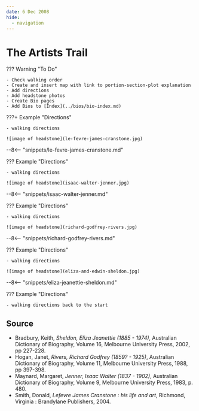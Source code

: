 ```yaml
---
date: 6 Dec 2008
hide:
  - navigation
---
```


# The Artists Trail

??? Warning "To Do" 

    - Check walking order
    - Create and insert map with link to portion-section-plot explanation
    - Add directions
    - Add headstone photos
    - Create Bio pages
    - Add Bios to [Index](../bios/bio-index.md)

???+ Example "Directions" 

    - walking directions
    
    ![image of headstone](le-fevre-james-cranstone.jpg)
    
--8<-- "snippets/le-fevre-james-cranstone.md"

??? Example "Directions" 

    - walking directions
    
    ![image of headstone](isaac-walter-jenner.jpg)
    
--8<-- "snippets/isaac-walter-jenner.md"

??? Example "Directions" 

    - walking directions
    
    ![image of headstone](richard-godfrey-rivers.jpg)    
    
--8<-- "snippets/richard-godfrey-rivers.md"

??? Example "Directions" 

    - walking directions
    
    ![image of headstone](eliza-and-edwin-sheldon.jpg)   
    
--8<-- "snippets/eliza-jeanettie-sheldon.md"

??? Example "Directions" 

    - walking directions back to the start

## Source

- Bradbury, Keith, *Sheldon, Eliza Jeanettie (1885 - 1974)*, Australian Dictionary of Biography, Volume 16, Melbourne University Press, 2002, pp 227-228.
- Hogan, Janet, *Rivers, Richard Godfrey (1859? - 1925)*, Australian Dictionary of Biography, Volume 11, Melbourne University Press, 1988, pp 397-398.
- Maynard, Margaret, *Jenner, Isaac Walter (1837 - 1902)*, Australian Dictionary of Biography, Volume 9, Melbourne University Press, 1983, p. 480.
- Smith, Donald, *Lefevre James Cranstone : his life and art*, Richmond, Virginia : Brandylane Publishers, 2004.
